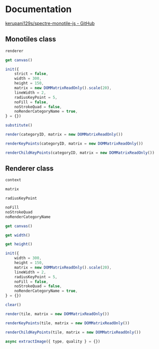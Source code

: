 # Documentation

[kerupani129s/spectre-monotile-js - GitHub](https://github.com/kerupani129s/spectre-monotile-js)

## Monotiles class

```javascript
renderer

get canvas()

init({
	strict = false,
	width = 300,
	height = 150,
	matrix = new DOMMatrixReadOnly().scale(20),
	lineWidth = 2,
	radiusKeyPoint = 5,
	noFill = false,
	noStrokeQuad = false,
	noRenderCategoryName = true,
} = {})

substitute()

render(categoryID, matrix = new DOMMatrixReadOnly())

renderKeyPoints(categoryID, matrix = new DOMMatrixReadOnly())

renderChildKeyPoints(categoryID, matrix = new DOMMatrixReadOnly())
```

## Renderer class

```javascript
context

matrix

radiusKeyPoint

noFill
noStrokeQuad
noRenderCategoryName

get canvas()

get width()

get height()

init({
	width = 300,
	height = 150,
	matrix = new DOMMatrixReadOnly().scale(20),
	lineWidth = 2,
	radiusKeyPoint = 5,
	noFill = false,
	noStrokeQuad = false,
	noRenderCategoryName = true,
} = {})

clear()

render(tile, matrix = new DOMMatrixReadOnly())

renderKeyPoints(tile, matrix = new DOMMatrixReadOnly())

renderChildKeyPoints(tile, matrix = new DOMMatrixReadOnly())

async extractImage({ type, quality } = {})
```
